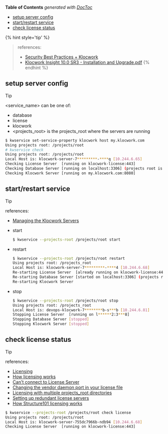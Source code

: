 <!-- START doctoc generated TOC please keep comment here to allow auto update -->
<!-- DON'T EDIT THIS SECTION, INSTEAD RE-RUN doctoc TO UPDATE -->
**Table of Contents**  *generated with [DocToc](https://github.com/thlorenz/doctoc)*

- [setup server config](#setup-server-config)
- [start/restart service](#startrestart-service)
- [check license status](#check-license-status)

<!-- END doctoc generated TOC please keep comment here to allow auto update -->


{% hint style='tip' %}
> references:
> - [Security Best Practices + Klocwork](https://www.perforce.com/blog/kw/security-best-practices)
> - [Klocwork Insight 10.0 SR3 - Installation and Upgrade.pdf](http://cdn-devnet.klocwork.com/documents/members/Klocwork_Installation_and_Upgrade_EN_10_SR3.pdf)
{% endhint %}


## setup server config

> [!TIP]
> <service_name> can be one of:
> - database
> - license
> - klocwork
> - <projects_root> is the projects_root where the servers are running

```bash
$ kwservice set-service-property klocwork host my.klocwork.com
Using projects root: /projects/root
# kwservice check
Using projects root: /projects/root
Local Host is: klocwork-server-7*********-****q [10.244.6.65]
Checking License Server  [running on klocwork-license:443]
Checking Database Server [running on localhost:3306] (projects root is /projects/root)
Checking Klocwork Server [running on my.klocwork.com:8080]
```

## start/restart service

> [!TIP]
> references:
> - [Managing the Klocwork Servers](https://analyst.phyzdev.net/documentation/help/concepts/managingtheklocworkservers.htm)

- start
  ```bash
  $ kwservice --projects-root /projects/root start
  ```

- restart
  ```bash
  $ kwservice --projects-root /projects/root restart
  Using projects root: /projects_root
  Local Host is: klocwork-server-7*********-****4 [10.244.6.68]
  Re-starting License Server  [already running on klocwork-license:443]
  Re-starting Database Server [started on localhost:3306] (projects root is /projects/root)
  Re-starting Klocwork Server
  ```

- stop
  ```bash
  $ kwservice --projects-root /projects/root stop
  Using projects root: /projects_root
  Local Host is: devops-klocwork-7********b-s***b [10.244.6.81]
  Stopping License Server  [running on l******2:3***8]
  Stopping Database Server [stopped]
  Stopping Klocwork Server [stopped]
  ```

## check license status

> [!TIP]
> references:
> - [Licensing](https://analyst.phyzdev.net/documentation/help/concepts/licensing.htm)
> - [How licensing works](https://analyst.phyzdev.net/documentation/help/concepts/howlicensingworks.htm)
> - [Can't connect to License Server](https://analyst.phyzdev.net/documentation/help/concepts/cantconnecttolicenseserver.htm)
> - [Changing the vendor daemon port in your license file](https://analyst.phyzdev.net/documentation/help/concepts/changingthevendordaemonportinyourlicensefile.htm)
> - [Licensing with multiple projects_root directories](https://analyst.phyzdev.net/documentation/help/concepts/1licensingwithmultipleprojectsrootdirectories.htm)
> - [Setting up redundant license servers](https://analyst.phyzdev.net/documentation/help/concepts/settingupredundantlicenseservers.htm)
> - [How Structure101 licensing works](https://analyst.phyzdev.net/documentation/help/concepts/howkw101licensingworks.htm)

```bash
$ kwservice --projects-root /projects/root check license
Using projects root: /projects/root
Local Host is: klocwork-server-755dc7966b-ndb94 [10.244.6.68]
Checking License Server  [running on klocwork-license:443]
```
